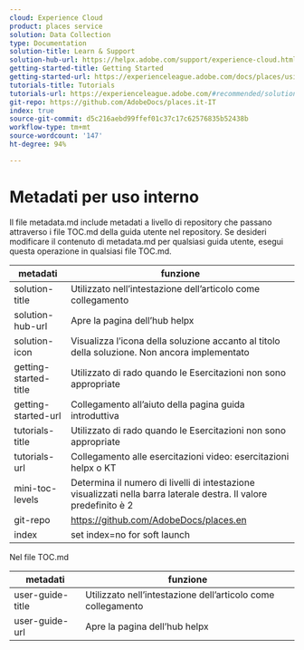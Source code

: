 ```yaml
---
cloud: Experience Cloud
product: places service
solution: Data Collection
type: Documentation
solution-title: Learn & Support
solution-hub-url: https://helpx.adobe.com/support/experience-cloud.html
getting-started-title: Getting Started
getting-started-url: https://experienceleague.adobe.com/docs/places/using/getting-started.html
tutorials-title: Tutorials
tutorials-url: https://experienceleague.adobe.com/#recommended/solutions/experience-platform
git-repo: https://github.com/AdobeDocs/places.it-IT
index: true
source-git-commit: d5c216aebd99ffef01c37c17c62576835b52438b
workflow-type: tm+mt
source-wordcount: '147'
ht-degree: 94%

---
```



<!-- We need better links for Getting Started and Tutorials. We can do this after we hit stage -->

# Metadati per uso interno

Il file metadata.md include metadati a livello di repository che passano attraverso i file TOC.md della guida utente nel repository. Se desideri modificare il contenuto di metadata.md per qualsiasi guida utente, esegui questa operazione in qualsiasi file TOC.md.

| metadati | funzione |
|--- |--- |
| solution-title | Utilizzato nell’intestazione dell’articolo come collegamento |
| solution-hub-url | Apre la pagina dell’hub helpx |
| solution-icon | Visualizza l’icona della soluzione accanto al titolo della soluzione. Non ancora implementato |
| getting-started-title | Utilizzato di rado quando le Esercitazioni non sono appropriate |
| getting-started-url | Collegamento all’aiuto della pagina guida introduttiva |
| tutorials-title | Utilizzato di rado quando le Esercitazioni non sono appropriate |
| tutorials-url | Collegamento alle esercitazioni video: esercitazioni helpx o KT |
| mini-toc-levels | Determina il numero di livelli di intestazione visualizzati nella barra laterale destra. Il valore predefinito è 2 |
| git-repo | https://github.com/AdobeDocs/places.en |
| index | set index=no for soft launch |

Nel file TOC.md

| metadati | funzione |
|--- |--- |
| user-guide-title | Utilizzato nell’intestazione dell’articolo come collegamento |
| user-guide-url | Apre la pagina dell’hub helpx |
